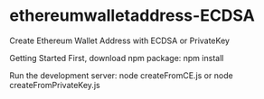 # ethereumwalletaddress-ECDSA
Create Ethereum Wallet Address with ECDSA or PrivateKey

Getting Started First, download npm package: npm install

Run the development server: node createFromCE.js or node createFromPrivateKey.js

